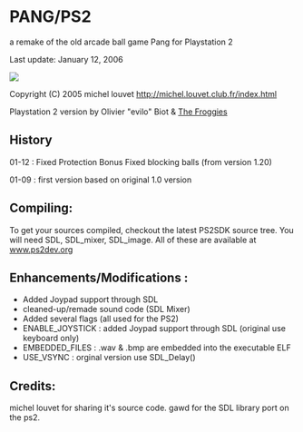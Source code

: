 # PANG/PS2 

a remake of the old arcade ball game Pang for Playstation 2 

Last update: January 12, 2006

![](https://archive.org/download/pang_ps2_bin_20060112/IMG_0489.JPG)

Copyright (C) 2005 michel louvet
http://michel.louvet.club.fr/index.html

Playstation 2 version by Olivier "evilo" Biot & [The Froggies](http://psxdev.org)

History
-------

01-12 : Fixed Protection Bonus
	Fixed blocking balls (from version 1.20)

01-09 : first version
	based on original 1.0 version
	

Compiling:
----------

To get your sources compiled, checkout the latest PS2SDK source tree. 
You will need SDL, SDL_mixer, SDL_image. 
All of these are available at www.ps2dev.org 


Enhancements/Modifications :
----------------------------

- Added Joypad support through SDL
- cleaned-up/remade sound code (SDL Mixer)
- Added several flags (all used for the PS2) 
- ENABLE_JOYSTICK : added Joypad support through SDL (original use keyboard only)
- EMBEDDED_FILES : .wav & .bmp are embedded into the executable ELF
- USE_VSYNC	: orginal version use SDL_Delay()

Credits:
--------
michel louvet for sharing it's source code.
gawd for the SDL library port on the ps2.